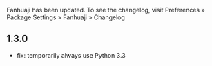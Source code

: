 Fanhuaji has been updated. To see the changelog, visit
Preferences » Package Settings » Fanhuaji » Changelog

## 1.3.0

- fix: temporarily always use Python 3.3
